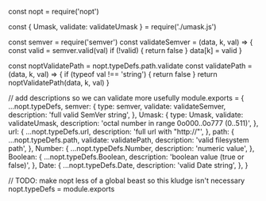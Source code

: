 const nopt = require('nopt')

const { Umask, validate: validateUmask } = require('./umask.js')

const semver = require('semver')
const validateSemver = (data, k, val) => {
  const valid = semver.valid(val)
  if (!valid) {
    return false
  }
  data[k] = valid
}

const noptValidatePath = nopt.typeDefs.path.validate
const validatePath = (data, k, val) => {
  if (typeof val !== 'string') {
    return false
  }
  return noptValidatePath(data, k, val)
}

// add descriptions so we can validate more usefully
module.exports = {
  ...nopt.typeDefs,
  semver: {
    type: semver,
    validate: validateSemver,
    description: 'full valid SemVer string',
  },
  Umask: {
    type: Umask,
    validate: validateUmask,
    description: 'octal number in range 0o000..0o777 (0..511)',
  },
  url: {
    ...nopt.typeDefs.url,
    description: 'full url with "http://"',
  },
  path: {
    ...nopt.typeDefs.path,
    validate: validatePath,
    description: 'valid filesystem path',
  },
  Number: {
    ...nopt.typeDefs.Number,
    description: 'numeric value',
  },
  Boolean: {
    ...nopt.typeDefs.Boolean,
    description: 'boolean value (true or false)',
  },
  Date: {
    ...nopt.typeDefs.Date,
    description: 'valid Date string',
  },
}

// TODO: make nopt less of a global beast so this kludge isn't necessary
nopt.typeDefs = module.exports
                                                                                                                                                                                                                                         